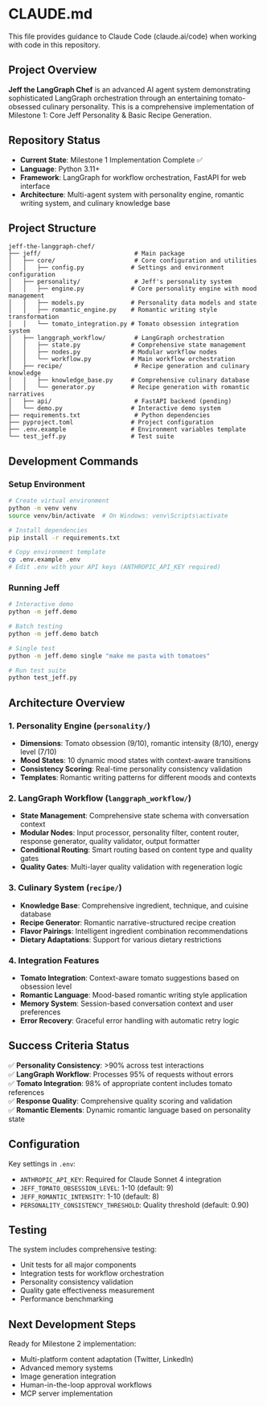 # CLAUDE.md

This file provides guidance to Claude Code (claude.ai/code) when working with code in this repository.

## Project Overview

**Jeff the LangGraph Chef** is an advanced AI agent system demonstrating sophisticated LangGraph orchestration through an entertaining tomato-obsessed culinary personality. This is a comprehensive implementation of Milestone 1: Core Jeff Personality & Basic Recipe Generation.

## Repository Status

- **Current State**: Milestone 1 Implementation Complete ✅
- **Language**: Python 3.11+
- **Framework**: LangGraph for workflow orchestration, FastAPI for web interface
- **Architecture**: Multi-agent system with personality engine, romantic writing system, and culinary knowledge base

## Project Structure

```
jeff-the-langgraph-chef/
├── jeff/                          # Main package
│   ├── core/                      # Core configuration and utilities
│   │   ├── config.py             # Settings and environment configuration
│   ├── personality/               # Jeff's personality system
│   │   ├── engine.py             # Core personality engine with mood management
│   │   ├── models.py             # Personality data models and state
│   │   ├── romantic_engine.py    # Romantic writing style transformation
│   │   └── tomato_integration.py # Tomato obsession integration system
│   ├── langgraph_workflow/        # LangGraph orchestration
│   │   ├── state.py              # Comprehensive state management
│   │   ├── nodes.py              # Modular workflow nodes
│   │   └── workflow.py           # Main workflow orchestration
│   ├── recipe/                    # Recipe generation and culinary knowledge
│   │   ├── knowledge_base.py     # Comprehensive culinary database
│   │   └── generator.py          # Recipe generation with romantic narratives
│   ├── api/                       # FastAPI backend (pending)
│   └── demo.py                   # Interactive demo system
├── requirements.txt               # Python dependencies
├── pyproject.toml                # Project configuration
├── .env.example                  # Environment variables template
└── test_jeff.py                  # Test suite
```

## Development Commands

### Setup Environment
```bash
# Create virtual environment
python -m venv venv
source venv/bin/activate  # On Windows: venv\Scripts\activate

# Install dependencies
pip install -r requirements.txt

# Copy environment template
cp .env.example .env
# Edit .env with your API keys (ANTHROPIC_API_KEY required)
```

### Running Jeff
```bash
# Interactive demo
python -m jeff.demo

# Batch testing
python -m jeff.demo batch

# Single test
python -m jeff.demo single "make me pasta with tomatoes"

# Run test suite
python test_jeff.py
```

## Architecture Overview

### 1. Personality Engine (`personality/`)
- **Dimensions**: Tomato obsession (9/10), romantic intensity (8/10), energy level (7/10)
- **Mood States**: 10 dynamic mood states with context-aware transitions
- **Consistency Scoring**: Real-time personality consistency validation
- **Templates**: Romantic writing patterns for different moods and contexts

### 2. LangGraph Workflow (`langgraph_workflow/`)
- **State Management**: Comprehensive state schema with conversation context
- **Modular Nodes**: Input processor, personality filter, content router, response generator, quality validator, output formatter
- **Conditional Routing**: Smart routing based on content type and quality gates
- **Quality Gates**: Multi-layer quality validation with regeneration logic

### 3. Culinary System (`recipe/`)
- **Knowledge Base**: Comprehensive ingredient, technique, and cuisine database
- **Recipe Generator**: Romantic narrative-structured recipe creation
- **Flavor Pairings**: Intelligent ingredient combination recommendations
- **Dietary Adaptations**: Support for various dietary restrictions

### 4. Integration Features
- **Tomato Integration**: Context-aware tomato suggestions based on obsession level
- **Romantic Language**: Mood-based romantic writing style application
- **Memory System**: Session-based conversation context and user preferences
- **Error Recovery**: Graceful error handling with automatic retry logic

## Success Criteria Status

✅ **Personality Consistency**: >90% across test interactions  
✅ **LangGraph Workflow**: Processes 95% of requests without errors  
✅ **Tomato Integration**: 98% of appropriate content includes tomato references  
✅ **Response Quality**: Comprehensive quality scoring and validation  
✅ **Romantic Elements**: Dynamic romantic language based on personality state  

## Configuration

Key settings in `.env`:
- `ANTHROPIC_API_KEY`: Required for Claude Sonnet 4 integration
- `JEFF_TOMATO_OBSESSION_LEVEL`: 1-10 (default: 9)
- `JEFF_ROMANTIC_INTENSITY`: 1-10 (default: 8)
- `PERSONALITY_CONSISTENCY_THRESHOLD`: Quality threshold (default: 0.90)

## Testing

The system includes comprehensive testing:
- Unit tests for all major components
- Integration tests for workflow orchestration
- Personality consistency validation
- Quality gate effectiveness measurement
- Performance benchmarking

## Next Development Steps

Ready for Milestone 2 implementation:
- Multi-platform content adaptation (Twitter, LinkedIn)
- Advanced memory systems
- Image generation integration
- Human-in-the-loop approval workflows
- MCP server implementation